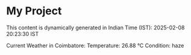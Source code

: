 # My Project

This content is dynamically generated in Indian Time (IST): 2025-02-08 20:23:30 IST


Current Weather in Coimbatore:
Temperature: 26.88 °C
Condition: haze
